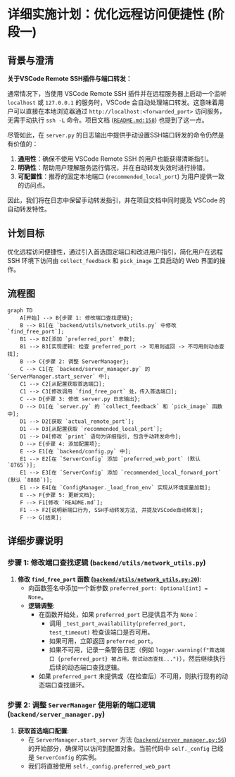 # 详细实施计划：优化远程访问便捷性 (阶段一)

## 背景与澄清

**关于VSCode Remote SSH插件与端口转发：**

通常情况下，当使用 VSCode Remote SSH 插件并在远程服务器上启动一个监听 `localhost` 或 `127.0.0.1` 的服务时，VSCode 会自动处理端口转发。这意味着用户可以直接在本地浏览器通过 `http://localhost:<forwarded_port>` 访问服务，无需手动执行 `ssh -L` 命令。项目文档 ([`README.md:158`](README.md:158)) 也提到了这一点。

尽管如此，在 `server.py` 的日志输出中提供手动设置SSH端口转发的命令仍然是有价值的：
1.  **通用性**：确保不使用 VSCode Remote SSH 的用户也能获得清晰指引。
2.  **明确性**：帮助用户理解服务运行情况，并在自动转发失效时进行排错。
3.  **可配置性**：推荐的固定本地端口 (`recommended_local_port`) 为用户提供一致的访问点。

因此，我们将在日志中保留手动转发指引，并在项目文档中同时提及 VSCode 的自动转发特性。

## 计划目标

优化远程访问便捷性，通过引入首选固定端口和改进用户指引，简化用户在远程 SSH 环境下访问由 `collect_feedback` 和 `pick_image` 工具启动的 Web 界面的操作。

## 流程图

```mermaid
graph TD
    A[开始] --> B{步骤 1: 修改端口查找逻辑};
    B --> B1[在 `backend/utils/network_utils.py` 中修改 `find_free_port`];
    B1 --> B2[添加 `preferred_port` 参数];
    B1 --> B3[实现逻辑: 检查 preferred_port -> 可用则返回 -> 不可用则动态查找];
    B --> C{步骤 2: 调整 ServerManager};
    C --> C1[在 `backend/server_manager.py` 的 `ServerManager.start_server` 中];
    C1 --> C2[从配置获取首选端口];
    C1 --> C3[修改调用 `find_free_port` 处，传入首选端口];
    C --> D{步骤 3: 修改 server.py 日志输出};
    D --> D1[在 `server.py` 的 `collect_feedback` 和 `pick_image` 函数中];
    D1 --> D2[获取 `actual_remote_port`];
    D1 --> D3[从配置获取 `recommended_local_port`];
    D1 --> D4[修改 `print` 语句为详细指引, 包含手动转发命令];
    D --> E{步骤 4: 添加配置项};
    E --> E1[在 `backend/config.py` 中];
    E1 --> E2[在 `ServerConfig` 添加 `preferred_web_port` (默认 `8765`)];
    E1 --> E3[在 `ServerConfig` 添加 `recommended_local_forward_port` (默认 `8888`)];
    E1 --> E4[在 `ConfigManager._load_from_env` 实现从环境变量加载];
    E --> F{步骤 5: 更新文档};
    F --> F1[修改 `README.md`];
    F1 --> F2[说明新端口行为, SSH手动转发方法, 并提及VSCode自动转发];
    F --> G[结束];
```

## 详细步骤说明

### 步骤 1: 修改端口查找逻辑 (`backend/utils/network_utils.py`)

1.  **修改 `find_free_port` 函数 ([`backend/utils/network_utils.py:20`](backend/utils/network_utils.py:20))**:
    *   向函数签名中添加一个新参数 `preferred_port: Optional[int] = None`。
    *   **逻辑调整**:
        *   在函数开始处，如果 `preferred_port` 已提供且不为 `None`：
            *   调用 `_test_port_availability(preferred_port, test_timeout)` 检查该端口是否可用。
            *   如果可用，立即返回 `preferred_port`。
            *   如果不可用，记录一条警告日志（例如 `logger.warning(f"首选端口 {preferred_port} 被占用，尝试动态查找...")`），然后继续执行后续的动态端口查找逻辑。
        *   如果 `preferred_port` 未提供或（在检查后）不可用，则执行现有的动态端口查找循环。

### 步骤 2: 调整 `ServerManager` 使用新的端口逻辑 (`backend/server_manager.py`)

1.  **获取首选端口配置**:
    *   在 `ServerManager.start_server` 方法 ([`backend/server_manager.py:56`](backend/server_manager.py:56)) 的开始部分，确保可以访问到配置对象。当前代码中 `self._config` 已经是 `ServerConfig` 的实例。
    *   我们将直接使用 `self._config.preferred_web_port`